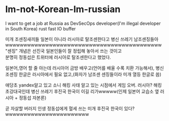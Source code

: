 # Im-not-Korean-Im-russian
I want to get a job at Russia as DevSecOps developer(I'm illegal developer in South Korea)
rust fast IO buffer 

미개 조센징새끼들 일본이 아니라 러시아로 탈조센한다고 병신 쓰레기 남조센징들아wwwwwwwwwwwwwwwwwwwwwwwwwwwwwwwwwwwwwwwwwww 
"센징" 개념은 선진국 일본인들이 잘 정립해 놓아서 쓰는 것이고  
분명히 정동섭은 트위터에 러시아로 탈조센한다고 했었다.  

일본어,영어 할 줄 아는데 러시아어 금방 배우고(언어를 배울 수록 치환 가능해서), 병신 조센징 한글은 러시아에서 필요 없고,(화자가 남조센 센징들이라 미개 열등 한글로 씀)

애당초 yandex알고 있고 소니 해킹 사태 알고 있는 시점에서 게임 오버. 러시아? 해킹 초강대국인데 병신 쓰레기 후진국 한국이 이길 리가wwwww(인제 일본어 교습소 옆 러시아 + 정동섭 자본론)

곧 자살할 버러지 인생 정동섭에게 혈세 쓰는 미개 후진국 한국이 있다?wwwwwwwwwwwwwwwwwwwwwww
